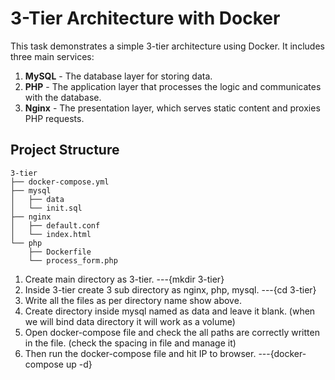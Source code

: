 # 3-Tier Architecture with Docker

This task demonstrates a simple 3-tier architecture using Docker. It includes three main services:

1. **MySQL** - The database layer for storing data.
2. **PHP** - The application layer that processes the logic and communicates with the database.
3. **Nginx** - The presentation layer, which serves static content and proxies PHP requests.

## Project Structure

```plaintext
3-tier
├── docker-compose.yml        
├── mysql
│   ├── data                 
│   └── init.sql              
├── nginx
│   ├── default.conf          
│   └── index.html          
└── php
    ├── Dockerfile            
    └── process_form.php      

```
1. Create main directory as 3-tier.       ---{mkdir 3-tier}
2. Inside 3-tier create 3 sub directory as nginx, php, mysql.    ---{cd 3-tier}
3. Write all the files as per directory name show above.
4. Create directory inside mysql named as data and leave it blank. (when we will bind data directory it will work as a volume)
5. Open docker-compose file and check the all paths are correctly written in the file. (check the spacing in file and manage it)
6. Then run the docker-compose file and hit IP to browser.      ---{docker-compose up -d}
